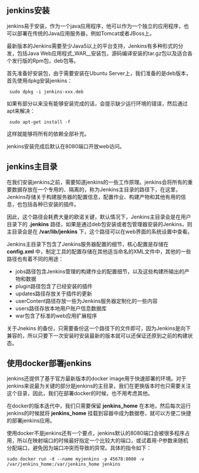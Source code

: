 ## jenkins安装

jenkins易于安装，作为一个java应用程序，他可以作为一个独立的应用程序，也可以部署在传统的Java应用服务器，例如Tomcat或者JBoss上。

最新版本的Jenkins需要至少Java5以上的平台支持，Jenkins有多种形式的分发，包括Java Web应用程式_WAR__安装包，源码编译安装的tar.gz包以及适合各个发行版的Rpm包，deb包等。

首先准备好安装包，由于需要安装在Ubuntu Server上，我们准备的是deb版本，首先使用dpkg安装jenkins：

```shell
 sudo dpkg -i jenkins-xxx.deb
```
如果有部分以来没有能够安装完成的话，会提示缺少运行环境的错误，然后通过apt来解决：

```shell
 sudo apt-get install -f
```
这样就能够将所有的依赖全部补充。

jenkins安装完成后默认在8080端口开放web访问。

## jenkins主目录

在我们安装jenkins之前，需要知道jenkins的一些工作原理。jenkins会将所有的重要数据存放在一个专用的、隔离的，称为Jenkins主目录的路径下，在这里，Jenkins存储关于构建服务器的配置信息，配置作业、构建产物和其他有用的信息，也包括各种已安装的插件。

因此，这个路径会耗费大量的欧诺关键，默认情况下，Jenkins主目录会是在用户目录下的 __.jenkins__ 路径，如果是通过deb包安装或者包管理器安装的Jenkins，则主目录会是在 __/var/lib/jenkins__ 下，这个路径可以在web界面的系统设置中查看。

Jenkins主目录下包含了Jenkins服务器配置的细节，核心配置是存储在 **config.xml** 中，制定工具的配置存储在其他适当命名的XML文件中，其他的一些路径也有着不同的用途：

* jobs路径包含Jenkins管理的构建作业的配置细节，以及这些构建所输出的产物和数据
* plugin路径包含了已经安装的插件
* updates路径存放关于插件的更新
* userContent路径存放一些为Jenkins服务器定制化的一些内容
* users路径存放本地用户账户信息数据库
* war包含了标准的web应用扩展程序

关于Jnekins 的备份，只需要备份这一个路径下的文件即可，因为Jenkins是向下兼容的，所以只要下一次安装时安装最新的版本就可以还保证还原到之前的构建状态。


## 使用docker部署jenkins

jenkins还提供了基于官方最新版本的docker image用于快速部署的环境。对于jenkins来说最为关键的部分是jenkins的主目录，我们在更换版本时也只需要关注这个目录，因此，我们在部署docker的时候，也不用考虑其他。

在docker的版本迭代中，我们只需要保留 **jenkins_home** 在本地，然后每次运行jenkins的时候就将 **jenkins_home** 挂载到容器中成为数据卷，就可以方便二快捷的部署jenkins应用。

使用docker不是jenkins还有一个要点，jenkins默认的8080端口会被很多程序占用，所以在映射端口的时候最好指定一个比较大的端口，或试着用-P参数来随机分配端口，避免因为端口冲突而导致的异常。具体的指令如下：

```shell
sudo docker run -d --name myjenkins -p 45678:8080 -v /var/jenkins_home:/var/jenkins_home jenkins
```

